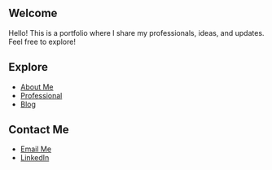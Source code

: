 
## Welcome
Hello! This is a portfolio where I share my professionals, ideas, and updates.
Feel free to explore!

## Explore
- [About Me](aboutme.html)
- [Professional](docs/myfile.pdf)
- [Blog](blog.md)

## Contact Me
- [Email Me](rfan@umass.edu)
- [LinkedIn](https://www.linkedin.com/in/ruolan-f-042b72228/)
